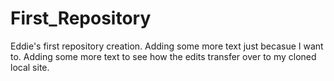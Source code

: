 # First_Repository
Eddie's first repository creation.
Adding some more text just becasue I want to. 
Adding some more text to see how the edits transfer over to my cloned local site.

